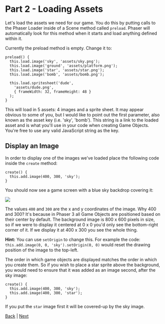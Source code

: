 # Part 2 - Loading Assets

Let's load the assets we need for our game. You do this by putting calls to the Phaser Loader inside of a Scene method called `preload`. Phaser will automatically look for this method when it starts and load anything defined within it.

Currently the preload method is empty. Change it to:

```
preload() {
  this.load.image('sky', 'assets/sky.png');
  this.load.image('ground', 'assets/platform.png');
  this.load.image('star', 'assets/star.png');
  this.load.image('bomb', 'assets/bomb.png');

  this.load.spritesheet('dude',
    'assets/dude.png',
    { frameWidth: 32, frameHeight: 48 }
  );
}
```

This will load in 5 assets: 4 images and a sprite sheet. It may appear obvious to some of you, but I would like to point out the first parameter, also known as the asset key (i.e. 'sky', 'bomb'). This string is a link to the loaded asset and is what you'll use in your code when creating Game Objects. You're free to use any valid JavaScript string as the key.

## Display an Image

In order to display one of the images we've loaded place the following code inside the `create` method:

```
create() {
  this.add.image(400, 300, 'sky');
}
```

You should now see a game screen with a blue sky backdrop covering it:

![](https://phaser.io/content/tutorials/making-your-first-phaser-3-game/part3.png)

The values `400` and `300` are the x and y coordinates of the image. Why 400 and 300? It's because in Phaser 3 all Game Objects are positioned based on their center by default. The background image is 800 x 600 pixels in size, so if we were to display it centered at 0 x 0 you'd only see the bottom-right corner of it. If we display it at 400 x 300 you see the whole thing.

**Hint:** You can use `setOrigin` to change this. For example the code: `this.add.image(0, 0, 'sky').setOrigin(0, 0)` would reset the drawing position of the image to the top-left.

The order in which game objects are displayed matches the order in which you create them. So if you wish to place a star sprite above the background, you would need to ensure that it was added as an image second, after the sky image:

```
create() {
  this.add.image(400, 300, 'sky');
  this.add.image(400, 300, 'star');
}
```

If you put the `star` image first it will be covered-up by the sky image.

[Back](part-1.md) | [Next](part-3.md)
